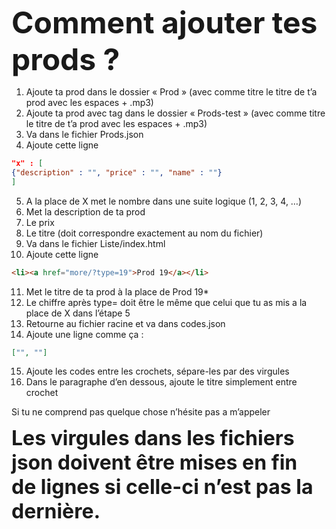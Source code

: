 <font size="10">**Comment ajouter tes prods ?**</font>

1. Ajoute ta prod dans le dossier « Prod » (avec comme titre le titre de t’a prod avec les espaces + .mp3)
2. Ajoute ta prod avec tag dans le dossier « Prods-test » (avec comme titre le titre de t’a prod avec les espaces + .mp3)
3. Va dans le fichier Prods.json
4. Ajoute cette ligne 
```json
"x" : [
{"description" : "", "price" : "", "name" : ""}
]
```
5. A la place de X met le nombre dans une suite logique (1, 2, 3, 4, …)
6. Met la description de ta prod 
7. Le prix 
8. Le titre (doit correspondre exactement au nom du fichier)
9. Va dans le fichier Liste/index.html 
10. Ajoute cette ligne 
```html
<li><a href="more/?type=19">Prod 19</a></li>
```
11. Met le titre de ta prod à la place de Prod 19\*
12. Le chiffre après type= doit être le même que celui que tu as mis a la place de X dans l’étape 5
13. Retourne au fichier racine et va dans codes.json 
14. Ajoute une ligne comme ça :
```json
["", ""]
```
15. Ajoute les codes entre les crochets, sépare-les par des virgules
16. Dans le paragraphe d’en dessous, ajoute le titre simplement entre crochet

Si tu ne comprend pas quelque chose n’hésite pas a m’appeler

<font size="6">**Les virgules dans les fichiers json doivent être mises en fin de lignes si celle-ci n’est pas la dernière.**</font>
